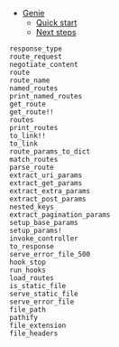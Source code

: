 

- [Genie](index.md#Genie-1)
    - [Quick start](index.md#Quick-start-1)
    - [Next steps](index.md#Next-steps-1)


```
response_type
route_request
negotiate_content
route
route_name
named_routes
print_named_routes
get_route
get_route!!
routes
print_routes
to_link!!
to_link
route_params_to_dict
match_routes
parse_route
extract_uri_params
extract_get_params
extract_extra_params
extract_post_params
nested_keys
extract_pagination_params
setup_base_params
setup_params!
invoke_controller
to_response
serve_error_file_500
hook_stop
run_hooks
load_routes
is_static_file
serve_static_file
serve_error_file
file_path
pathify
file_extension
file_headers
```

